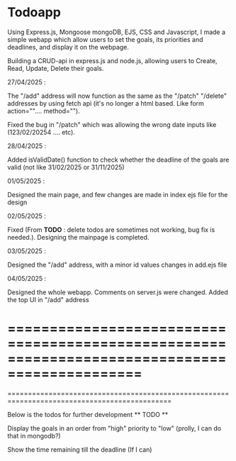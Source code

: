 # Todoapp

Using Express.js, Mongoose mongoDB, EJS, CSS and Javascript, I made a simple webapp which allow users to set the goals, its priorities and deadlines, and display it on the webpage. 

Building a CRUD-api in express.js and node.js, allowing users to Create, Read, Update, Delete their goals.

27/04/2025 : 

The "/add" address will now function as the same as the "/patch" "/delete" addresses by using fetch api (it's no longer a html based. Like form action="".... method="").

Fixed the bug in "/patch" which was allowing the wrong date inputs like (123/02/20254 .... etc).

28/04/2025 :

Added isValidDate() function to check whether the deadline of the goals are valid (not like 31/02/2025 or 31/11/2025)

01/05/2025 : 

Designed the main page, and few changes are made in index ejs file for the design

02/05/2025 : 

Fixed (From **TODO** : delete todos are sometimes not working, bug fix is needed.). Designing the mainpage is completed. 

03/05/2025 : 

Designed the "/add" address, with a minor id values changes in add.ejs file 

04/05/2025 : 

Designed the whole webapp. Comments on server.js were changed. Added the top UI in "/add" address

==============================================================================================
==============================================================================================
==============================================================================================

Below is the todos for further development
** TODO **

Display the goals in an order from "high" priority to "low" (prolly, I can do that in mongodb?)

Show the time remaining till the deadline (If I can)


